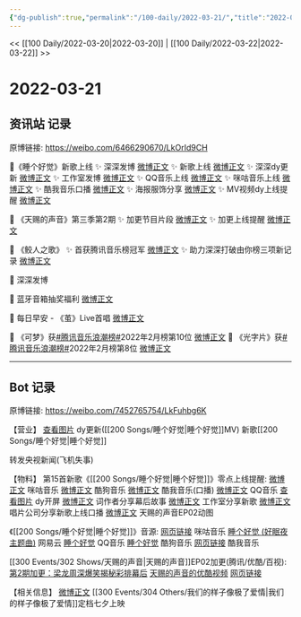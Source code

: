 ```yaml
---
{"dg-publish":true,"permalink":"/100-daily/2022-03-21/","title":"2022-03-21"}
---
```



<< [[100 Daily/2022-03-20\|2022-03-20]] | [[100 Daily/2022-03-22\|2022-03-22]] >>

# 2022-03-21

## 资讯站 记录

原博链接: https://weibo.com/6466290670/LkOrId9CH

💫《睡个好觉》新歌上线
✨ 深深发博 [微博正文](https://m.weibo.cn/6466290670/4749488416358794)
✨ 新歌上线 [微博正文](https://m.weibo.cn/6466290670/4749249268944518)
✨ 深深dy更新 [微博正文](https://m.weibo.cn/6466290670/4749415678219059)
✨ 工作室发博 [微博正文](https://m.weibo.cn/6466290670/4749481793031448)
✨ QQ音乐上线 [微博正文](https://m.weibo.cn/6466290670/4749250041219559)
✨ 咪咕音乐上线 [微博正文](https://m.weibo.cn/6466290670/4749250234419256)
✨ 酷我音乐口播 [微博正文](https://m.weibo.cn/6466290670/4749250980482103)
✨ 海报服饰分享 [微博正文](https://m.weibo.cn/6466290670/4749492442108209)
✨ MV视频dy上线提醒 [微博正文](https://m.weibo.cn/6466290670/4749389476660534)

💫 《天赐的声音》第三季第2期
✨ 加更节目片段 [微博正文](https://m.weibo.cn/6466290670/4749450742599375)
✨ 加更上线提醒 [微博正文](https://m.weibo.cn/6466290670/4749455193277050)

💫 《鲛人之歌》
✨ 首获腾讯音乐榜冠军 [微博正文](https://m.weibo.cn/6466290670/4749443183678938)
✨ 助力深深打破由你榜三项新记录 [微博正文](https://m.weibo.cn/6466290670/4749468752675892)

💫 深深发博 [](https://m.weibo.cn/1736988591/4749492039715426)

💫 蓝牙音箱抽奖福利 [微博正文](https://m.weibo.cn/6466290670/4749475841314547)

💫 每日早安 - 《茧》Live首唱 [微博正文](https://m.weibo.cn/6466290670/4749373806217441)

💫 《可梦》获[#腾讯音乐浪潮榜#](https://s.weibo.com/weibo?q=%23%E8%85%BE%E8%AE%AF%E9%9F%B3%E4%B9%90%E6%B5%AA%E6%BD%AE%E6%A6%9C%23)2022年2月榜第10位 [微博正文](https://m.weibo.cn/6466290670/4749499769029828)
💫 《光字片》获[#腾讯音乐浪潮榜#](https://s.weibo.com/weibo?q=%23%E8%85%BE%E8%AE%AF%E9%9F%B3%E4%B9%90%E6%B5%AA%E6%BD%AE%E6%A6%9C%23)2022年2月榜第8位 [微博正文](https://m.weibo.cn/6466290670/4749500209960592)

---
## Bot 记录

原博链接: https://weibo.com/7452765754/LkFuhbg6K

【营业】
[查看图片](https://wx4.sinaimg.cn/large/0088n2Pggy1h0hbbuf0nej30ku11276k.jpg) dy更新([[200 Songs/睡个好觉\|睡个好觉]]MV)
[](https://m.weibo.cn/1736988591/4749486801551906) 新歌[[200 Songs/睡个好觉\|睡个好觉]]

[](https://m.weibo.cn/1736988591/4749492039715426) 转发央视新闻(飞机失事)

【物料】
第15首新歌《[[200 Songs/睡个好觉\|睡个好觉]]》零点上线提醒:
[微博正文](https://m.weibo.cn/1867028705/4749246480255521) 咪咕音乐
[微博正文](https://m.weibo.cn/1665103091/4749247888756155) 酷狗音乐
[微博正文](https://m.weibo.cn/1738434147/4749246483925115) 酷我音乐(口播)
[微博正文](https://m.weibo.cn/2169129705/4749246240653993) QQ音乐
[查看图片](https://wx4.sinaimg.cn/large/0088n2Pggy1h0hbdkhwzjj30hs10y76f.jpg) dy开屏
[微博正文](https://m.weibo.cn/2691720855/4749256067386222) 词作者分享幕后故事
[微博正文](https://m.weibo.cn/7478855230/4749479540428741) 工作室分享新歌
[微博正文](https://m.weibo.cn/7616489753/4749429543798982) 唱片公司分享新歌上线口播
[微博正文](https://m.weibo.cn/1315706994/4749487849605709) 天赐的声音EP02动图

《[[200 Songs/睡个好觉\|睡个好觉]]》音源:
[网页链接](https://weibo.cn/sinaurl?u=https%3A%2F%2Fh5.nf.migu.cn%2Fapp%2Fv4%2Fp%2Fshare%2Fsong%2Findex.html%3Fid%3D600919000006495370%26mcn%3Dmcncdyyxq) 咪咕音乐
[睡个好觉 (好眠夜主题曲)](https://weibo.cn/sinaurl?u=http%3A%2F%2F163.lu%2Fl3ixF4) 网易云
[睡个好觉](https://weibo.cn/sinaurl?u=https%3A%2F%2Fi.y.qq.com%2Fv8%2Fplaysong.html%3Fsongid%3D347340277%26source%3Dyqq%26ADTAG%3Dhz_wb_sf%26channelId%3D10081987) QQ音乐
[睡个好觉](https://weibo.cn/sinaurl?u=https%3A%2F%2Ft1.kugou.com%2Fsong.html%3Fid%3D7ekjb78zxV2) 酷狗音乐
[网页链接](https://weibo.cn/sinaurl?u=http%3A%2F%2Fm.kuwo.cn%2Fnewh5app%2Fplay_detail%2F213755490) 酷我音乐

[[300 Events/302 Shows/天赐的声音\|天赐的声音]]EP02加更(腾讯/优酷/百视):
[第2期加更：梁龙周深爆笑揭秘彩排幕后](https://weibo.cn/sinaurl?u=http%3A%2F%2Fv.qq.com%2Fx%2Fcover%2Fmzc002008geuw7c%2Fl0042brhhq4.html)
[天赐的声音的优酷视频](https://weibo.cn/sinaurl?u=https%3A%2F%2Fv.youku.com%2Fv_show%2Fid_XNTg0ODI1ODYyMA%3D%3D.html%3Fx%26sharefrom%3Dandroid%26scene%3Dlong%26playMode%3D%26sharekey%3De634907e3bccde483672912496c295f14)
[网页链接](https://weibo.cn/sinaurl?u=https%3A%2F%2Fbp-share.bestv.com.cn%2Fbp-share%2FsharePage.html%3FtitleId%3D407292%26contentId%3D10121%26currentEpisode%3D2%26modelType%3D1)

【相关信息】
[微博正文](https://m.weibo.cn/5089398497/4749399152395760) [[300 Events/304 Others/我们的样子像极了爱情\|我们的样子像极了爱情]]定档七夕上映
